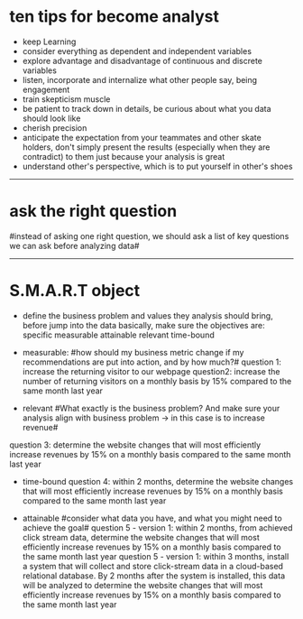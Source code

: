 # ten tips for become analyst

* keep Learning
* consider everything as dependent and independent variables
* explore advantage and disadvantage of continuous and discrete variables
* listen, incorporate and internalize what other people say, being engagement
* train skepticism muscle
* be patient to track down in details, be curious about what you data should look like
* cherish precision
* anticipate the expectation from your teammates and other skate holders, don't simply present the results (especially when they are contradict) to them just because your analysis is great
* understand other's perspective, which is to put yourself in other's shoes

---


# ask the right question

#instead of asking one right question, we should ask a list of key questions we can ask before analyzing data#


---


# S.M.A.R.T object

* define the business problem and values they analysis should bring, before jump into the data
basically, make sure the objectives are:
specific
measurable
attainable
relevant
time-bound


* measurable:
#how should my business metric change if my recommendations are put into action, and by how much?#
question 1:
increase the returning visitor to our webpage
question2:
increase the number of returning visitors on a monthly basis by 15% compared to the same month last year

* relevant
#What exactly is the business problem? And make sure your analysis align with business problem -> in this case is to increase revenue#

question 3:
determine the website changes that will most efficiently increase revenues by 15% on a monthly basis compared to the same month last year

* time-bound
question 4: within 2 months, determine the website changes that will most efficiently increase revenues by 15% on a monthly basis compared to the same month last year

* attainable
#consider what data you have, and what you might need to achieve the goal#
question 5 - version 1: within 2 months, from achieved click stream data, determine the website changes that will most efficiently increase revenues by 15% on a monthly basis compared to the same month last year
question 5 - version 1: within 3 months, install a system that will collect and store click-stream data in a cloud-based relational database. By 2 months after the system is installed, this data will be analyzed to determine the website changes that will most efficiently increase revenues by 15% on a monthly basis compared to the same month last year
